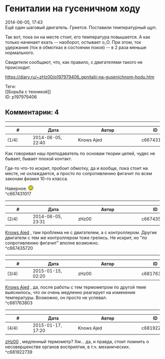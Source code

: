 Гениталии на гусеничном ходу
============================

  
2014-06-05, 17:43  
 Ещё один шаговый двигатель. Греется. Поставили температурный щуп.   
   
 Так вот, пока он на месте стоит, его температура повышается. А как только начинает ехать -- наоборот, остывает о\_О. При этом, ток удержания (ток в обмотках в состоянии покоя) -- в 2 раза меньше нормального.   
   
 Свидетели сообщают, что, как правило, с двигателями такого не происходит.   
  
<https://diary.ru/~zHz00/p197979406_genitalii-na-gusenichnom-hodu.htm>  
  
Теги:  
[[Борьба с техникой]]  
ID: p197979406  


Комментарии: 4
--------------

  


---



|         #         |              Дата              |                     Автор                     |           ID           |
| --- | --- | --- | --- |
| (1/4) | 2014-06-05, 22:40 | Knows Ajed | c667431017 |

  
 Как говоривал наш преподаватель по основам теории цепей, чудес не бывает, бывает плохой контакт.   
   
 Где-то что-то искрит, пробоит обмотку, да и вообще, пока стоит на месте, не охлаждается, а просто по сопротивлению фигачит по всем законам физики 10-го класса.   
   
 Наверное. ![:)](pics/3.gif)   
 ^c667431017

---



|         #         |              Дата              |                     Автор                     |           ID           |
| --- | --- | --- | --- |
| (2/4) | 2014-06-05, 23:31 | zHz00 | c667435720 |

  
  [Knows Ajed](http://Who-Knows-Ajed.diary.ru "Who Knows Ajed?")  , там проблема не с двигателем, а с контроллером. Другие двигатели с тем же контроллером тоже грелись. Не искрит, но "по сопротивлению фигачит" вполне возможно.   
 ^c667435720

---



|         #         |              Дата              |                     Автор                     |           ID           |
| --- | --- | --- | --- |
| (3/4) | 2015-01-15, 02:20 | zHz00 | c681763803 |

  
  [Knows Ajed](http://Who-Knows-Ajed.diary.ru "Who Knows Ajed?")  , да, после работы с тем термометром по другой теме выяснилось, что он очень медленно реагирует на изменения температуры. Возможно, он просто не успевал.   
 ^c681763803

---



|         #         |              Дата              |                     Автор                     |           ID           |
| --- | --- | --- | --- |
| (4/4) | 2015-01-17, 17:20 | Knows Ajed | c681922739 |

  
  [zHz00](https://zHz00.diary.ru "Untitled")  , медленный термометр? Хм... да, и правда, стоит помнить о несовершенстве органов восприятия, в т.ч. механических.   
 ^c681922739